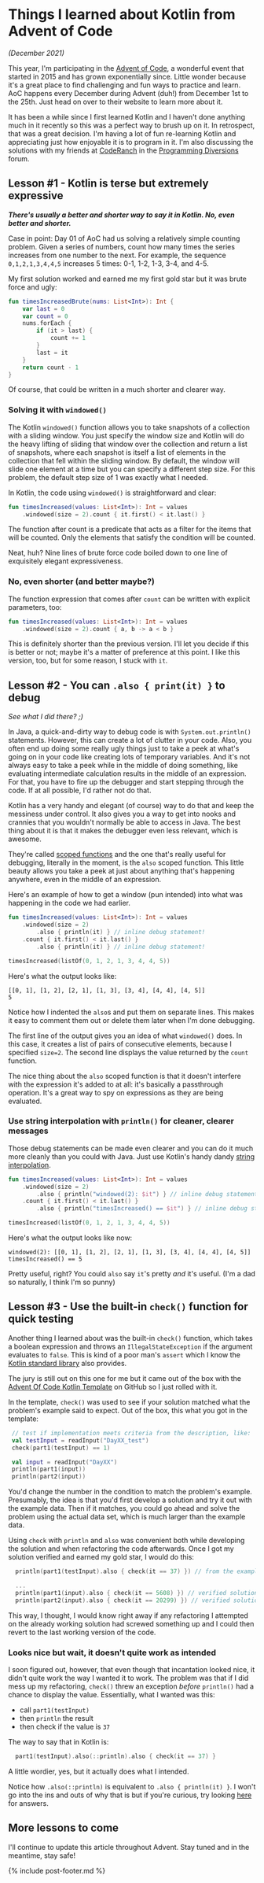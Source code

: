 # Things I learned about Kotlin from Advent of Code

_(December 2021)_

This year, I'm participating in the [Advent of Code](https://adventofcode.com/2021/), a wonderful event that started in
2015 and has grown exponentially since. Little wonder because it's a great place to find challenging and fun ways to
practice and learn. AoC happens every December during Advent (duh!) from December 1st to the 25th. Just head on over to
their website to learn more about it.

It has been a while since I first learned Kotlin and I haven't done anything much in it recently so this was a perfect
way to brush up on it. In retrospect, that was a great decision. I'm having a lot of fun re-learning Kotlin and
appreciating just how enjoyable it is to program in it. I'm also discussing the solutions with my friends
at [CodeRanch](https://coderanch.com) in the [Programming Diversions](https://coderanch.com/f/71/Programming) forum.

## Lesson #1 - Kotlin is terse but extremely expressive

_**There's usually a better and shorter way to say it in Kotlin. No, even better and shorter.**_

Case in point: Day 01 of AoC had us solving a relatively simple counting problem. Given a series of numbers, count how
many times the series increases from one number to the next. For example, the sequence `0,1,2,1,3,4,4,5` increases 5
times: 0-1, 1-2, 1-3, 3-4, and 4-5.

My first solution worked and earned me my first gold star but it was brute force and ugly:

```kotlin
fun timesIncreasedBrute(nums: List<Int>): Int {
    var last = 0
    var count = 0
    nums.forEach {
        if (it > last) {
            count += 1
        }
        last = it
    }
    return count - 1
}
```

Of course, that could be written in a much shorter and clearer way.

### Solving it with `windowed()`

The Kotlin `windowed()` function allows you to take snapshots of a collection with a sliding window. You just specify
the window size and Kotlin will do the heavy lifting of sliding that window over the collection and return a list of
snapshots, where each snapshot is itself a list of elements in the collection that fell within the sliding window. By
default, the window will slide one element at a time but you can specify a different step size. For this problem, the
default step size of 1 was exactly what I needed.

In Kotlin, the code using `windowed()` is straightforward and clear:

```kotlin
fun timesIncreased(values: List<Int>): Int = values
    .windowed(size = 2).count { it.first() < it.last() }
```

The function after count is a predicate that acts as a filter for the items that will be counted. Only the elements that
satisfy the condition will be counted.

Neat, huh? Nine lines of brute force code boiled down to one line of exquisitely elegant expressiveness.

### No, even shorter (and better maybe?)

The function expression that comes after `count` can be written with explicit parameters, too:

```kotlin
fun timesIncreased(values: List<Int>): Int = values
    .windowed(size = 2).count { a, b -> a < b }
```

This is definitely shorter than the previous version. I'll let you decide if this is better or not; maybe it's a matter
of preference at this point. I like this version, too, but for some reason, I stuck with `it`.

## Lesson #2 - You can `.also { print(it) }` to debug

_See what I did there? ;)_

In Java, a quick-and-dirty way to debug code is with `System.out.println()` statements. However, this can create a lot
of clutter in your code. Also, you often end up doing some really ugly things just to take a peek at what's going on in
your code like creating lots of temporary variables. And it's not always easy to take a peek while in the middle of
doing something, like evaluating intermediate calculation results in the middle of an expression. For that, you have
to fire up the debugger and start stepping through the code. If at all possible, I'd rather not do that.

Kotlin has a very handy and elegant (of course) way to do that and keep the messiness under control. It also gives you a
way to get into nooks and crannies that you wouldn't normally be able to access in Java. The best thing about it is that
it makes the debugger even less relevant, which is awesome.

They're called [scoped functions](https://kotlinlang.org/docs/scope-functions.html)
and the one that's really useful for debugging, literally in the moment, is the `also` scoped function. This little
beauty allows you take a peek at just about anything that's happening anywhere, even in the middle of an expression.

Here's an example of how to get a window (pun intended) into what was happening in the code we had earlier.

```kotlin
fun timesIncreased(values: List<Int>): Int = values
    .windowed(size = 2)
        .also { println(it) } // inline debug statement!
    .count { it.first() < it.last() }
        .also { println(it) } // inline debug statement!

timesIncreased(listOf(0, 1, 2, 1, 3, 4, 4, 5))
```

Here's what the output looks like:

```text
[[0, 1], [1, 2], [2, 1], [1, 3], [3, 4], [4, 4], [4, 5]]
5
```

Notice how I indented the `also`s and put them on separate lines. This makes it easy to comment them out or delete them
later when I'm done debugging.

The first line of the output gives you an idea of what `windowed()` does. In this case, it creates a list of pairs of
consecutive elements, because I specified `size=2`. The second line displays the value returned by the `count` function.

The nice thing about the `also` scoped function is that it doesn't interfere with the expression it's added to at all:
it's basically a passthrough operation. It's a great way to spy on expressions as they are being evaluated.

### Use string interpolation with `println()` for cleaner, clearer messages

Those debug statements can be made even clearer and you can do it much more cleanly than you could with Java. Just use
Kotlin's handy
dandy [string interpolation](https://kotlinlang.org/docs/java-to-kotlin-idioms-strings.html#concatenate-strings).

```kotlin
fun timesIncreased(values: List<Int>): Int = values
    .windowed(size = 2)
        .also { println("windowed(2): $it") } // inline debug statement!
    .count { it.first() < it.last() }
        .also { println("timesIncreased() == $it") } // inline debug statement!

timesIncreased(listOf(0, 1, 2, 1, 3, 4, 4, 5))
```

Here's what the output looks like now:

```text
windowed(2): [[0, 1], [1, 2], [2, 1], [1, 3], [3, 4], [4, 4], [4, 5]]
timesIncreased() == 5
```

Pretty useful, right? You could `also` say `it`'s pretty _and_ it's useful. (I'm a dad so naturally, I think I'm so
punny)

## Lesson #3 - Use the built-in `check()` function for quick testing

Another thing I learned about was the built-in `check()` function, which takes a boolean expression and throws
an `IllegalStateException` if the argument evaluates to `false`. This is kind of a poor man's `assert` which I
know the [Kotlin standard library](https://kotlinlang.org/api/latest/jvm/stdlib/kotlin/assert.html) also provides. 

The jury is still out on this one for me but it came out of the box with the  
[Advent Of Code Kotlin Template](https://github.com/kotlin-hands-on/advent-of-code-kotlin-template) on GitHub so I just
rolled with it.

In the template, `check()` was used to see if your solution matched what the problem's example said
to expect. Out of the box, this what you got in the template:

```kotlin
 // test if implementation meets criteria from the description, like:
 val testInput = readInput("DayXX_test")
 check(part1(testInput) == 1)

 val input = readInput("DayXX")
 println(part1(input))
 println(part2(input))
```

You'd change the number in the condition to match the problem's example. Presumably, the idea is that you'd first
develop a solution and try it out with the example data. Then if it matches, you could go ahead and solve the problem
using the actual data set, which is much larger than the example data.

Using `check` with `println` and `also` was convenient both while developing the solution and when refactoring
the code afterwards. Once I got my solution verified and earned my gold star, I would do this:

```kotlin
  println(part1(testInput).also { check(it == 37) }) // from the example

  ...
  println(part1(input).also { check(it == 5608) }) // verified solution
  println(part2(input).also { check(it == 20299) }) // verified solution
```

This way, I thought, I would know right away if any refactoring I attempted on the already working solution had screwed something
up and I could then revert to the last working version of the code.

### Looks nice but wait, it doesn't quite work as intended

I soon figured out, however, that even though that incantation looked nice, it didn't quite work the way I wanted it to
work. The problem was that if I did mess up my refactoring, `check()` threw an exception _before_
`println()` had a chance to display the value. Essentially, what I wanted was this:
- call `part1(testInput)`
- then `println` the result
- then check if the value is `37`

The way to say that in Kotlin is:
```kotlin
  part1(testInput).also(::println).also { check(it == 37) }
```
A little wordier, yes, but it actually does what I intended. 

Notice how `.also(::println)` is equivalent to `.also { println(it) }`. I won't go into the ins and outs of why that
is but if you're curious, try looking [here](https://kotlinlang.org/docs/lambdas.html) for answers.

## More lessons to come

I'll continue to update this article throughout Advent. Stay tuned and in the meantime, stay safe!

{% include post-footer.md %}